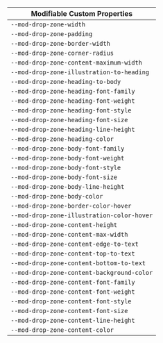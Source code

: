 | Modifiable Custom Properties |
| --- |
|`--mod-drop-zone-width`|
|`--mod-drop-zone-padding`|
|`--mod-drop-zone-border-width`|
|`--mod-drop-zone-corner-radius`|
|`--mod-drop-zone-content-maximum-width`|
|`--mod-drop-zone-illustration-to-heading`|
|`--mod-drop-zone-heading-to-body`|
|`--mod-drop-zone-heading-font-family`|
|`--mod-drop-zone-heading-font-weight`|
|`--mod-drop-zone-heading-font-style`|
|`--mod-drop-zone-heading-font-size`|
|`--mod-drop-zone-heading-line-height`|
|`--mod-drop-zone-heading-color`|
|`--mod-drop-zone-body-font-family`|
|`--mod-drop-zone-body-font-weight`|
|`--mod-drop-zone-body-font-style`|
|`--mod-drop-zone-body-font-size`|
|`--mod-drop-zone-body-line-height`|
|`--mod-drop-zone-body-color`|
|`--mod-drop-zone-border-color-hover`|
|`--mod-drop-zone-illustration-color-hover`|
|`--mod-drop-zone-content-height`|
|`--mod-drop-zone-content-max-width`|
|`--mod-drop-zone-content-edge-to-text`|
|`--mod-drop-zone-content-top-to-text`|
|`--mod-drop-zone-content-bottom-to-text`|
|`--mod-drop-zone-content-background-color`|
|`--mod-drop-zone-content-font-family`|
|`--mod-drop-zone-content-font-weight`|
|`--mod-drop-zone-content-font-style`|
|`--mod-drop-zone-content-font-size`|
|`--mod-drop-zone-content-line-height`|
|`--mod-drop-zone-content-color`|